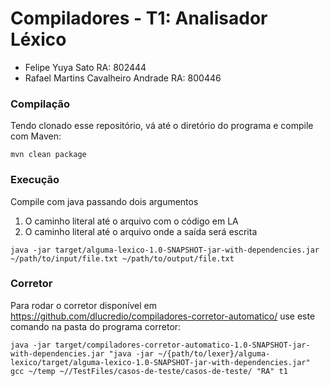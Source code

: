 # Compiladores - T1: Analisador Léxico  

- Felipe Yuya Sato RA: 802444  
- Rafael Martins Cavalheiro Andrade RA: 800446

### Compilação  

Tendo clonado esse repositório, vá até o diretório do programa e compile com Maven:

  `mvn clean package`

### Execução  

Compile com java passando dois argumentos

1. O caminho literal até o arquivo com o código em LA
2. O caminho literal até o arquivo onde a saída será escrita

  `java -jar target/alguma-lexico-1.0-SNAPSHOT-jar-with-dependencies.jar ~/path/to/input/file.txt ~/path/to/output/file.txt`

### Corretor  

Para rodar o corretor disponível em <https://github.com/dlucredio/compiladores-corretor-automatico/> use este comando na pasta do programa corretor:

  `java -jar target/compiladores-corretor-automatico-1.0-SNAPSHOT-jar-with-dependencies.jar "java -jar ~/{path/to/lexer}/alguma-lexico/target/alguma-lexico-1.0-SNAPSHOT-jar-with-dependencies.jar" gcc ~/temp ~//TestFiles/casos-de-teste/casos-de-teste/ "RA" t1
`
